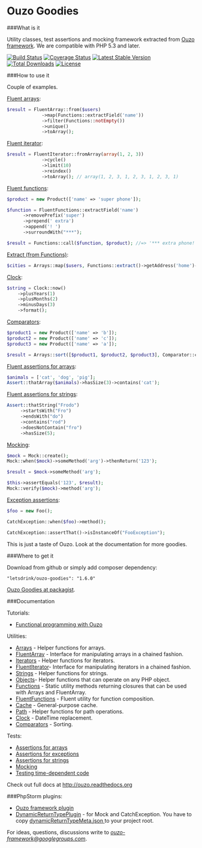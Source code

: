 Ouzo Goodies
==============

###What is it

Utility classes, test assertions and mocking framework extracted from [Ouzo framework](http://ouzoframework.org). We are compatible with PHP 5.3 and later.

[![Build Status](https://travis-ci.org/letsdrink/ouzo.png?branch=master)](https://travis-ci.org/letsdrink/ouzo)
[![Coverage Status](https://coveralls.io/repos/letsdrink/ouzo/badge.png)](https://coveralls.io/r/letsdrink/ouzo)
[![Latest Stable Version](https://poser.pugx.org/letsdrink/ouzo-goodies/v/stable.svg)](https://packagist.org/packages/letsdrink/ouzo-goodies)
[![Total Downloads](https://poser.pugx.org/letsdrink/ouzo-goodies/downloads.svg)](https://packagist.org/packages/letsdrink/ouzo-goodies)
[![License](https://poser.pugx.org/letsdrink/ouzo-goodies/license.svg)](https://packagist.org/packages/letsdrink/ouzo-goodies)

###How to use it

Couple of examples.

[Fluent arrays](http://ouzo.readthedocs.org/en/latest/utils/fluent_array.html):
```php
$result = FluentArray::from($users)
             ->map(Functions::extractField('name'))
             ->filter(Functions::notEmpty())
             ->unique()
             ->toArray();
```

[Fluent iterator](http://ouzo.readthedocs.org/en/latest/utils/fluent_iterator.html):
```php
$result = FluentIterator::fromArray(array(1, 2, 3))
             ->cycle()
             ->limit(10)
             ->reindex()
             ->toArray(); // array(1, 2, 3, 1, 2, 3, 1, 2, 3, 1)
```

[Fluent functions](http://ouzo.readthedocs.org/en/latest/utils/fluent_functions.html):
```php
$product = new Product(['name' => 'super phone']);

$function = FluentFunctions::extractField('name')
      ->removePrefix('super')
      ->prepend(' extra')
      ->append('! ')
      ->surroundWith("***");

$result = Functions::call($function, $product); //=> '*** extra phone! ***'
```

[Extract (from Functions)](http://ouzo.readthedocs.org/en/latest/utils/functions.html#extract):
```php
$cities = Arrays::map($users, Functions::extract()->getAddress('home')->city);
```

[Clock](http://ouzo.readthedocs.org/en/latest/utils/clock.html):
```php
$string = Clock::now()
    ->plusYears(1)
    ->plusMonths(2)
    ->minusDays(3)
    ->format();
```

[Comparators](http://ouzo.readthedocs.org/en/latest/utils/comparators.html):
```php
$product1 = new Product(['name' => 'b']);
$product2 = new Product(['name' => 'c']);
$product3 = new Product(['name' => 'a']);

$result = Arrays::sort([$product1, $product2, $product3], Comparator::compareBy('name'));
```

[Fluent assertions for arrays](http://ouzo.readthedocs.org/en/latest/documentation/tests.html#array-assertions):
```php
$animals = ['cat', 'dog', 'pig'];
Assert::thatArray($animals)->hasSize(3)->contains('cat');
```

[Fluent assertions for strings](http://ouzo.readthedocs.org/en/latest/documentation/tests.html#string-assertions):
```php
Assert::thatString("Frodo")
     ->startsWith("Fro")
     ->endsWith("do")
     ->contains("rod")
     ->doesNotContain("fro")
     ->hasSize(5);
```

[Mocking](http://ouzo.readthedocs.org/en/latest/documentation/tests.html#mocking):
```php
$mock = Mock::create();
Mock::when($mock)->someMethod('arg')->thenReturn('123');

$result = $mock->someMethod('arg');

$this->assertEquals('123', $result);
Mock::verify($mock)->method('arg');
```

[Exception assertions](http://ouzo.readthedocs.org/en/latest/documentation/tests.html#exception-assertions):
```php
$foo = new Foo();

CatchException::when($foo)->method();

CatchException::assertThat()->isInstanceOf("FooException");
```

This is just a taste of Ouzo. Look at the documentation for more goodies.

###Where to get it

Download from github or simply add composer dependency:
```
"letsdrink/ouzo-goodies": "1.6.0"
```

[Ouzo Goodies at packagist](https://packagist.org/packages/letsdrink/ouzo-goodies).

###Documentation

Tutorials:
* [Functional programming with Ouzo](http://ouzo.readthedocs.org/en/latest/documentation/functional_programming.html)

Utilities:
* [Arrays](http://ouzo.readthedocs.org/en/latest/utils/arrays.html) - Helper functions for arrays.
* [FluentArray](http://ouzo.readthedocs.org/en/latest/utils/fluent_array.html) - Interface for manipulating arrays in a chained fashion.
* [Iterators](http://ouzo.readthedocs.org/en/latest/utils/iterators.html) - Helper functions for iterators.
* [FluentIterator](http://ouzo.readthedocs.org/en/latest/utils/fluent_iterator.html)- Interface for manipulating iterators in a chained fashion.
* [Strings](http://ouzo.readthedocs.org/en/latest/utils/strings.html) - Helper functions for strings.
* [Objects](http://ouzo.readthedocs.org/en/latest/utils/objects.html)- Helper functions that can operate on any PHP object.
* [Functions](http://ouzo.readthedocs.org/en/latest/utils/functions.html) - Static utility methods returning closures that can be used with Arrays and FluentArray.
* [FluentFunctions](http://ouzo.readthedocs.org/en/latest/utils/fluent_functions.html) - Fluent utility for function composition.
* [Cache](http://ouzo.readthedocs.org/en/latest/utils/cache.html) - General-purpose cache.
* [Path](http://ouzo.readthedocs.org/en/latest/utils/path.html) - Helper functions for path operations.
* [Clock](http://ouzo.readthedocs.org/en/latest/utils/clock.html) - DateTime replacement.
* [Comparators](http://ouzo.readthedocs.org/en/latest/utils/comparators.html) - Sorting.

Tests:
* [Assertions for arrays](http://ouzo.readthedocs.org/en/latest/documentation/tests.html#array-assertions)
* [Assertions for exceptions](http://ouzo.readthedocs.org/en/latest/documentation/tests.html#exception-assertions)
* [Assertions for strings](http://ouzo.readthedocs.org/en/latest/documentation/tests.html#string-assertions)
* [Mocking](http://ouzo.readthedocs.org/en/latest/documentation/tests.html#mocking)
* [Testing time-dependent code](http://ouzo.readthedocs.org/en/latest/documentation/tests.html#testing-time-dependent-code)

Check out full docs at http://ouzo.readthedocs.org

###PhpStorm plugins:
 * [Ouzo framework plugin](http://plugins.jetbrains.com/plugin/7565?pr=)
 * [DynamicReturnTypePlugin](http://plugins.jetbrains.com/plugin/7251) - for Mock and CatchException. You have to copy [dynamicReturnTypeMeta.json ](https://github.com/letsdrink/ouzo/blob/master/dynamicReturnTypeMeta.json) to your project root.

For ideas, questions, discussions write to *ouzo-framework@googlegroups.com*.

